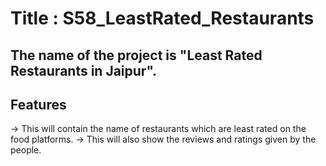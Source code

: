 # Title : S58_LeastRated_Restaurants

## The name of the project is "Least Rated Restaurants in Jaipur". 

## Features

-> This will contain the name of restaurants which are least rated on the food platforms.
-> This will also show the reviews and ratings given by the people.

